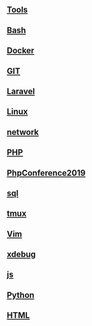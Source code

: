 ## [Tools](tools.md)
## [Bash](bash.md)
## [Docker]( docker )
## [GIT](git.md)
## [Laravel](laravel.md)
## [Linux](Others.md)
## [network](curl.md)
## [PHP](php.md)
## [PhpConference2019](PhpConference2019.md)
## [sql](sql.md)
## [tmux](tmux.md)
## [Vim](vim.md)
## [xdebug](xdebug.md)
## [js](js)
## [Python](Python)
## [HTML](HTML)









